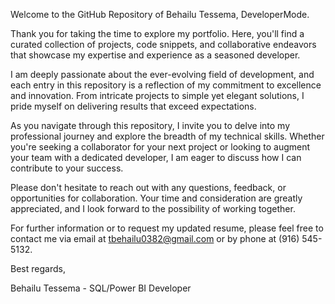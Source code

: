 Welcome to the GitHub Repository of Behailu Tessema, DeveloperMode.

Thank you for taking the time to explore my portfolio. Here, you'll find a curated collection of projects, code snippets, and collaborative endeavors that showcase my expertise and experience as a seasoned developer.

I am deeply passionate about the ever-evolving field of development, and each entry in this repository is a reflection of my commitment to excellence and innovation. From intricate projects to simple yet elegant solutions, I pride myself on delivering results that exceed expectations.

As you navigate through this repository, I invite you to delve into my professional journey and explore the breadth of my technical skills. Whether you're seeking a collaborator for your next project or looking to augment your team with a dedicated developer, I am eager to discuss how I can contribute to your success.

Please don't hesitate to reach out with any questions, feedback, or opportunities for collaboration. Your time and consideration are greatly appreciated, and I look forward to the possibility of working together.

For further information or to request my updated resume, please feel free to contact me via email at tbehailu0382@gmail.com or by phone at (916) 545-5132.

Best regards,

Behailu Tessema - SQL/Power BI Developer 

